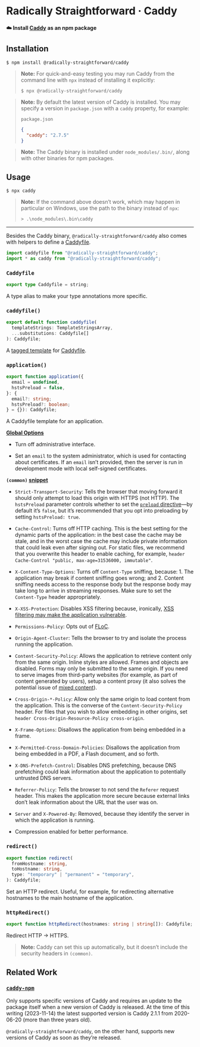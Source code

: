 <!--
## TODO

- Let `package.json` specify a version range? It seems like a nice feature to have, but it means we’d have to introduce a dependency to resolve the ranges, and we’d have to implement some form of locking logic. It doesn’t seem to be worth it.
-->

# Radically Straightforward · Caddy

**☁️ Install [Caddy](https://caddyserver.com/) as an npm package**

## Installation

```console
$ npm install @radically-straightforward/caddy
```

> **Note:** For quick-and-easy testing you may run Caddy from the command line with `npx` instead of installing it explicitly:
>
> ```console
> $ npx @radically-straightforward/caddy
> ```

> **Note:** By default the latest version of Caddy is installed. You may specify a version in `package.json` with a `caddy` property, for example:
>
> `package.json`
>
> ```json
> {
>   "caddy": "2.7.5"
> }
> ```

> **Note:** The Caddy binary is installed under `node_modules/.bin/`, along with other binaries for npm packages.

## Usage

```console
$ npx caddy
```

> **Note:** If the command above doesn’t work, which may happen in particular on Windows, use the path to the binary instead of `npx`:
>
> ```console
> > .\node_modules\.bin\caddy
> ```

---

Besides the Caddy binary, `@radically-straightforward/caddy` also comes with helpers to define a [Caddyfile](https://caddyserver.com/docs/quick-starts/caddyfile).

```typescript
import caddyfile from "@radically-straightforward/caddy";
import * as caddy from "@radically-straightforward/caddy";
```

<!-- DOCUMENTATION START: ./source/index.mts -->

### `Caddyfile`

```typescript
export type Caddyfile = string;
```

A type alias to make your type annotations more specific.

### `caddyfile()`

```typescript
export default function caddyfile(
  templateStrings: TemplateStringsArray,
  ...substitutions: Caddyfile[]
): Caddyfile;
```

A [tagged template](https://developer.mozilla.org/en-US/docs/Web/JavaScript/Reference/Template_literals#tagged_templates) for [Caddyfile](https://caddyserver.com/docs/quick-starts/caddyfile).

### `application()`

```typescript
export function application({
  email = undefined,
  hstsPreload = false,
}: {
  email?: string;
  hstsPreload?: boolean;
} = {}): Caddyfile;
```

A Caddyfile template for an application.

**[Global Options](https://caddyserver.com/docs/caddyfile/options)**

- Turn off administrative interface.

- Set an `email` to the system administrator, which is used for contacting about certificates. If an `email` isn’t provided, then the server is run in development mode with local self-signed certificates.

**`(common)` [snippet](https://caddyserver.com/docs/caddyfile/concepts#snippets)**

- `Strict-Transport-Security`: Tells the browser that moving forward it should only attempt to load this origin with HTTPS (not HTTP). The `hstsPreload` parameter controls whether to set the [`preload` directive](https://hstspreload.org/)—by default it’s `false`, but it’s recommended that you opt into preloading by setting `hstsPreload: true`.

- `Cache-Control`: Turns off HTTP caching. This is the best setting for the dynamic parts of the application: in the best case the cache may be stale, and in the worst case the cache may include private information that could leak even after signing out. For static files, we recommend that you overwrite this header to enable caching, for example, `header Cache-Control "public, max-age=31536000, immutable"`.

- `X-Content-Type-Options`: Turns off `Content-Type` sniffing, because: 1. The application may break if content sniffing goes wrong; and 2. Content sniffing needs access to the response body but the response body may take long to arrive in streaming responses. Make sure to set the `Content-Type` header appropriately.

- `X-XSS-Protection`: Disables XSS filtering because, ironically, [XSS filtering may make the application vulnerable](https://developer.mozilla.org/en-US/docs/Web/HTTP/Headers/X-XSS-Protection#vulnerabilities_caused_by_xss_filtering).

- `Permissions-Policy`: Opts out of [FLoC](https://web.dev/articles/floc).

- `Origin-Agent-Cluster`: Tells the browser to try and isolate the process running the application.

- `Content-Security-Policy`: Allows the application to retrieve content only from the same origin. Inline styles are allowed. Frames and objects are disabled. Forms may only be submitted to the same origin. If you need to serve images from third-party websites (for example, as part of content generated by users), setup a content proxy (it also solves the potential issue of [mixed content](https://developer.mozilla.org/en-US/docs/Web/Security/Mixed_content)).

- `Cross-Origin-*-Policy`: Allow only the same origin to load content from the application. This is the converse of the `Content-Security-Policy` header. For files that you wish to allow embedding in other origins, set `header Cross-Origin-Resource-Policy cross-origin`.

- `X-Frame-Options`: Disallows the application from being embedded in a frame.

- `X-Permitted-Cross-Domain-Policies`: Disallows the application from being embedded in a PDF, a Flash document, and so forth.

- `X-DNS-Prefetch-Control`: Disables DNS prefetching, because DNS prefetching could leak information about the application to potentially untrusted DNS servers.

- `Referrer-Policy`: Tells the browser to not send the `Referer` request header. This makes the application more secure because external links don’t leak information about the URL that the user was on.

- `Server` and `X-Powered-By`: Removed, because they identify the server in which the application is running.

- Compression enabled for better performance.

### `redirect()`

```typescript
export function redirect(
  fromHostname: string,
  toHostname: string,
  type: "temporary" | "permanent" = "temporary",
): Caddyfile;
```

Set an HTTP redirect. Useful, for example, for redirecting alternative hostnames to the main hostname of the application.

### `httpRedirect()`

```typescript
export function httpRedirect(hostnames: string | string[]): Caddyfile;
```

Redirect HTTP → HTTPS.

> **Note:** Caddy can set this up automatically, but it doesn’t include the security headers in `(common)`.

<!-- DOCUMENTATION END: ./source/index.mts -->

## Related Work

### [`caddy-npm`](https://www.npmjs.com/package/caddy-npm)

Only supports specific versions of Caddy and requires an update to the package itself when a new version of Caddy is released. At the time of this writing (2023-11-14) the latest supported version is Caddy 2.1.1 from 2020-06-20 (more than three years old).

`@radically-straightforward/caddy`, on the other hand, supports new versions of Caddy as soon as they’re released.
